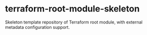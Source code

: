 # terraform-root-module-skeleton
Skeleton template repository of Terraform root module, with external metadata configuration support.
